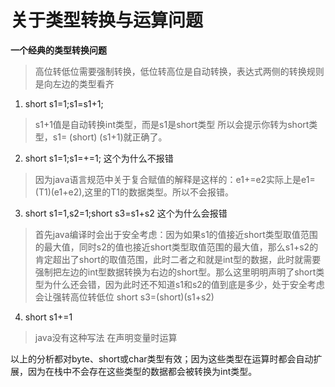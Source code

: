 # 关于类型转换与运算问题

**一个经典的类型转换问题**

>高位转低位需要强制转换，低位转高位是自动转换，表达式两侧的转换规则是向左边的类型看齐

1. short s1=1;s1=s1+1;
> s1+1值是自动转换int类型，而是s1是short类型 所以会提示你转为short类型，s1= (short) (s1+1)就正确了。

2. short s1=1;s1=+=1; 这个为什么不报错
> 因为java语言规范中关于复合赋值的解释是这样的：e1+=e2实际上是e1=(T1)(e1+e2),这里的T1的数据类型。所以不会报错。
<!--more-->
3. short s1=1,s2=1;short s3=s1+s2 这个为什么会报错
> 首先java编译时会出于安全考虑：因为如果s1的值接近short类型取值范围的最大值，同时s2的值也接近short类型取值范围的最大值，那么s1+s2的肯定超出了short的取值范围，此时二者之和就是int型的数据，此时就需要强制把左边的int型数据转换为右边的short型。那么这里明明声明了short类型为什么还会错，因为此时还不知道s1和s2的值到底是多少，处于安全考虑会让强转高位转低位 short s3=(short)(s1+s2)

4. short s1+=1
>java没有这种写法 在声明变量时运算

以上的分析都对byte、short或char类型有效；因为这些类型在运算时都会自动扩展，因为在栈中不会存在这些类型的数据都会被转换为int类型。



